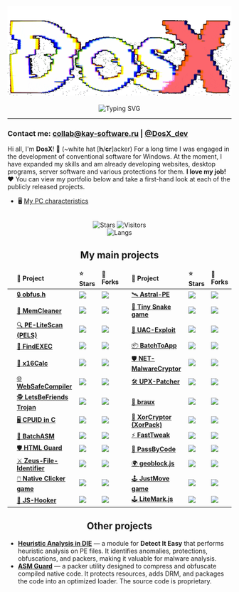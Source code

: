 <!-- ![](https://capsule-render.vercel.app/api?type=waving&color=gradient&height=256&section=header&text=About%20me&fontSize=75&animation=fadeIn&fontAlignY=38&desc=Welcome%20to%20my%20GitHub%20profile!%20Put%20stars,%20fork%20and%20contribute!&descAlignY=51&descAlign=62) -->

<div align="center">
<img src="https://github.com/DosX-dev/DosX-dev/blob/main/animated.gif" alt="">
<br><br>
<img src="https://readme-typing-svg.demolab.com?font=Fira+Code&weight=700&duration=6000&pause=200&color=08C4DF&center=true&multiline=true&repeat=false&random=false&width=435&lines=%23include+%3Cabout.h%3E;%23include+%3Ccoffee.h%3E" alt="Typing SVG" />
</div>

<hr>

### Contact me: collab@kay-software.ru | [@DosX_dev](https://DosX_dev.t.me/)

Hi all, I'm **DosX**! 👋 (~white hat [**h**/**cr**]acker)
For a long time I was engaged in the development of conventional software for Windows. At the moment, I have expanded my skills and am already developing websites, desktop programs, server software and various protections for them. **I love my job! ❤️** You can view my portfolio below and take a first-hand look at each of the publicly released projects.

 * 🖥 [My PC characteristics](my-pc.md)

<br>
<div align="center">
<img alt="Stars" src="https://img.shields.io/github/stars/DosX-dev?label=Stars">
<img alt="Visitors" src="https://visitor-badge.laobi.icu/badge?page_id=DosX-dev">
<br>
<img alt="Langs" src="https://github-readme-stats.vercel.app/api/top-langs/?username=DosX-dev&langs_count=8&theme=react&layout=compact">
<br>

## My main projects

<table>
  <thead>
    <tr>
      <td></td>
      <td><b>📘 Project</b></td>
      <td><b>⭐ Stars</b></td>
      <td><b>🤝 Forks</b></td>
      <td></td>
      <td><b>📘 Project</b></td>
      <td><b>⭐ Stars</b></td>
      <td><b>🤝 Forks</b></td>
    </tr>
  </thead>

  <tr>
    <td></td>
    <td><a href="https://github.com/DosX-dev/obfus.h">🔒 <b>obfus.h</b></a></td>
    <td><img src="https://img.shields.io/github/stars/DosX-dev/obfus.h?style=flat-square&labelColor=3d3d3d&color=ab3300&label=%E2%AD%90"></td>
    <td><img src="https://img.shields.io/github/forks/DosX-dev/obfus.h?style=flat-square&labelColor=3d3d3d&color=0038c4&label=%F0%9F%8C%B1"></td>
    <td></td>
    <td><a href="https://github.com/DosX-dev/Astral-PE">🛰️ <b>Astral-PE</b></a></td>
    <td><img src="https://img.shields.io/github/stars/DosX-dev/Astral-PE?style=flat-square&labelColor=3d3d3d&color=ab3300&label=%E2%AD%90"></td>
    <td><img src="https://img.shields.io/github/forks/DosX-dev/Astral-PE?style=flat-square&labelColor=3d3d3d&color=0038c4&label=%F0%9F%8C%B1"></td>
  </tr>

  <tr>
    <td></td>
    <td><a href="https://github.com/DosX-dev/MemCleaner">🧹 <b>MemCleaner</b></a></td>
    <td><img src="https://img.shields.io/github/stars/DosX-dev/MemCleaner?style=flat-square&labelColor=3d3d3d&color=ab3300&label=%E2%AD%90"></td>
    <td><img src="https://img.shields.io/github/forks/DosX-dev/MemCleaner?style=flat-square&labelColor=3d3d3d&color=0038c4&label=%F0%9F%8C%B1"></td>
    <td></td>
    <td><a href="https://github.com/DosX-dev/TinySnake-game">🐍 <b>Tiny Snake game</b></a></td>
    <td><img src="https://img.shields.io/github/stars/DosX-dev/TinySnake-game?style=flat-square&labelColor=3d3d3d&color=ab3300&label=%E2%AD%90"></td>
    <td><img src="https://img.shields.io/github/forks/DosX-dev/TinySnake-game?style=flat-square&labelColor=3d3d3d&color=0038c4&label=%F0%9F%8C%B1"></td>
  </tr>

  <tr>
    <td></td>
    <td><a href="https://github.com/DosX-dev/PE-LiteScan">🔍 <b>PE-LiteScan (PELS)</b></a></td>
    <td><img src="https://img.shields.io/github/stars/DosX-dev/PE-LiteScan?style=flat-square&labelColor=3d3d3d&color=ab3300&label=%E2%AD%90"></td>
    <td><img src="https://img.shields.io/github/forks/DosX-dev/PE-LiteScan?style=flat-square&labelColor=3d3d3d&color=0038c4&label=%F0%9F%8C%B1"></td>
    <td></td>
    <td><a href="https://github.com/DosX-dev/UAC-Exploit">🚨 <b>UAC-Exploit</b></a></td>
    <td><img src="https://img.shields.io/github/stars/DosX-dev/UAC-Exploit?style=flat-square&labelColor=3d3d3d&color=ab3300&label=%E2%AD%90"></td>
    <td><img src="https://img.shields.io/github/forks/DosX-dev/UAC-Exploit?style=flat-square&labelColor=3d3d3d&color=0038c4&label=%F0%9F%8C%B1"></td>
  </tr>

  <tr>
    <td></td>
    <td><a href="https://github.com/DosX-dev/FindEXEC">🔎 <b>FindEXEC</b></a></td>
    <td><img src="https://img.shields.io/github/stars/DosX-dev/FindEXEC?style=flat-square&labelColor=3d3d3d&color=ab3300&label=%E2%AD%90"></td>
    <td><img src="https://img.shields.io/github/forks/DosX-dev/FindEXEC?style=flat-square&labelColor=3d3d3d&color=0038c4&label=%F0%9F%8C%B1"></td>
    <td></td>
    <td><a href="https://github.com/DosX-dev/BatchToApp">📦 <b>BatchToApp</b></a></td>
    <td><img src="https://img.shields.io/github/stars/DosX-dev/BatchToApp?style=flat-square&labelColor=3d3d3d&color=ab3300&label=%E2%AD%90"></td>
    <td><img src="https://img.shields.io/github/forks/DosX-dev/BatchToApp?style=flat-square&labelColor=3d3d3d&color=0038c4&label=%F0%9F%8C%B1"></td>
  </tr>

  <tr>
    <td></td>
    <td><a href="https://github.com/DosX-dev/x16Calc">🧮 <b>x16Calc</b></a></td>
    <td><img src="https://img.shields.io/github/stars/DosX-dev/x16Calc?style=flat-square&labelColor=3d3d3d&color=ab3300&label=%E2%AD%90"></td>
    <td><img src="https://img.shields.io/github/forks/DosX-dev/x16Calc?style=flat-square&labelColor=3d3d3d&color=0038c4&label=%F0%9F%8C%B1"></td>
    <td></td>
    <td><a href="https://github.com/DosX-dev/NET-MalwareCryptor">🛡️ <b>NET-MalwareCryptor</b></a></td>
    <td><img src="https://img.shields.io/github/stars/DosX-dev/NET-MalwareCryptor?style=flat-square&labelColor=3d3d3d&color=ab3300&label=%E2%AD%90"></td>
    <td><img src="https://img.shields.io/github/forks/DosX-dev/NET-MalwareCryptor?style=flat-square&labelColor=3d3d3d&color=0038c4&label=%F0%9F%8C%B1"></td>
  </tr>

  <tr>
    <td></td>
    <td><a href="https://github.com/DosX-dev/WebSafeCompiler">🌐 <b>WebSafeCompiler</b></a></td>
    <td><img src="https://img.shields.io/github/stars/DosX-dev/WebSafeCompiler?style=flat-square&labelColor=3d3d3d&color=ab3300&label=%E2%AD%90"></td>
    <td><img src="https://img.shields.io/github/forks/DosX-dev/WebSafeCompiler?style=flat-square&labelColor=3d3d3d&color=0038c4&label=%F0%9F%8C%B1"></td>
    <td></td>
    <td><a href="https://github.com/DosX-dev/UPX-Patcher">🛠️ <b>UPX-Patcher</b></a></td>
    <td><img src="https://img.shields.io/github/stars/DosX-dev/UPX-Patcher?style=flat-square&labelColor=3d3d3d&color=ab3300&label=%E2%AD%90"></td>
    <td><img src="https://img.shields.io/github/forks/DosX-dev/UPX-Patcher?style=flat-square&labelColor=3d3d3d&color=0038c4&label=%F0%9F%8C%B1"></td>
  </tr>

  <tr>
    <td></td>
    <td><a href="https://github.com/DosX-dev/LetsBeFriends-Trojan">🕵️ <b>LetsBeFriends Trojan</b></a></td>
    <td><img src="https://img.shields.io/github/stars/DosX-dev/LetsBeFriends-Trojan?style=flat-square&labelColor=3d3d3d&color=ab3300&label=%E2%AD%90"></td>
    <td><img src="https://img.shields.io/github/forks/DosX-dev/LetsBeFriends-Trojan?style=flat-square&labelColor=3d3d3d&color=0038c4&label=%F0%9F%8C%B1"></td>
    <td></td>
    <td><a href="https://github.com/DosX-dev/braux">🧠 <b>braux</b></a></td>
    <td><img src="https://img.shields.io/github/stars/DosX-dev/braux?style=flat-square&labelColor=3d3d3d&color=ab3300&label=%E2%AD%90"></td>
    <td><img src="https://img.shields.io/github/forks/DosX-dev/braux?style=flat-square&labelColor=3d3d3d&color=0038c4&label=%F0%9F%8C%B1"></td>
  </tr>

  <tr>
    <td></td>
    <td><a href="https://github.com/DosX-dev/cpuid-in-C">🖥️ <b>CPUID in C</b></a></td>
    <td><img src="https://img.shields.io/github/stars/DosX-dev/cpuid-in-C?style=flat-square&labelColor=3d3d3d&color=ab3300&label=%E2%AD%90"></td>
    <td><img src="https://img.shields.io/github/forks/DosX-dev/cpuid-in-C?style=flat-square&labelColor=3d3d3d&color=0038c4&label=%F0%9F%8C%B1"></td>
    <td></td>
    <td><a href="https://github.com/DosX-dev/DotNET_XorCryptor">🔐 <b>XorCryptor (XorPack)</b></a></td>
    <td><img src="https://img.shields.io/github/stars/DosX-dev/DotNET_XorCryptor?style=flat-square&labelColor=3d3d3d&color=ab3300&label=%E2%AD%90"></td>
    <td><img src="https://img.shields.io/github/forks/DosX-dev/DotNET_XorCryptor?style=flat-square&labelColor=3d3d3d&color=0038c4&label=%F0%9F%8C%B1"></td>
  </tr>

  <tr>
    <td></td>
    <td><a href="https://github.com/DosX-dev/BatchASM">📝 <b>BatchASM</b></a></td>
    <td><img src="https://img.shields.io/github/stars/DosX-dev/BatchASM?style=flat-square&labelColor=3d3d3d&color=ab3300&label=%E2%AD%90"></td>
    <td><img src="https://img.shields.io/github/forks/DosX-dev/BatchASM?style=flat-square&labelColor=3d3d3d&color=0038c4&label=%F0%9F%8C%B1"></td>
    <td></td>
    <td><a href="https://github.com/DosX-dev/FastTweak">⚡ <b>FastTweak</b></a></td>
    <td><img src="https://img.shields.io/github/stars/DosX-dev/FastTweak?style=flat-square&labelColor=3d3d3d&color=ab3300&label=%E2%AD%90"></td>
    <td><img src="https://img.shields.io/github/forks/DosX-dev/FastTweak?style=flat-square&labelColor=3d3d3d&color=0038c4&label=%F0%9F%8C%B1"></td>
  </tr>

  <tr>
    <td></td>
    <td><a href="https://github.com/DosX-dev/HTML-Guard">🛡️ <b>HTML Guard</b></a></td>
    <td><img src="https://img.shields.io/github/stars/DosX-dev/HTML-Guard?style=flat-square&labelColor=3d3d3d&color=ab3300&label=%E2%AD%90"></td>
    <td><img src="https://img.shields.io/github/forks/DosX-dev/HTML-Guard?style=flat-square&labelColor=3d3d3d&color=0038c4&label=%F0%9F%8C%B1"></td>
    <td></td>
    <td><a href="https://github.com/DosX-dev/PassByCode">🔑 <b>PassByCode</b></a></td>
    <td><img src="https://img.shields.io/github/stars/DosX-dev/PassByCode?style=flat-square&labelColor=3d3d3d&color=ab3300&label=%E2%AD%90"></td>
    <td><img src="https://img.shields.io/github/forks/DosX-dev/PassByCode?style=flat-square&labelColor=3d3d3d&color=0038c4&label=%F0%9F%8C%B1"></td>
  </tr>

  <tr>
    <td></td>
    <td><a href="https://github.com/DosX-dev/Zeus-File-Identifier">⚔️ <b>Zeus-File-Identifier</b></a></td>
    <td><img src="https://img.shields.io/github/stars/DosX-dev/Zeus-File-Identifier?style=flat-square&labelColor=3d3d3d&color=ab3300&label=%E2%AD%90"></td>
    <td><img src="https://img.shields.io/github/forks/DosX-dev/Zeus-File-Identifier?style=flat-square&labelColor=3d3d3d&color=0038c4&label=%F0%9F%8C%B1"></td>
    <td></td>
    <td><a href="https://github.com/DosX-dev/geoblock.js">🌍 <b>geoblock.js</b></a></td>
    <td><img src="https://img.shields.io/github/stars/DosX-dev/geoblock.js?style=flat-square&labelColor=3d3d3d&color=ab3300&label=%E2%AD%90"></td>
    <td><img src="https://img.shields.io/github/forks/DosX-dev/geoblock.js?style=flat-square&labelColor=3d3d3d&color=0038c4&label=%F0%9F%8C%B1"></td>
  </tr>

  <tr>
    <td></td>
    <td><a href="https://github.com/DosX-dev/NativeClicker-game">🖱️ <b>Native Clicker game</b></a></td>
    <td><img src="https://img.shields.io/github/stars/DosX-dev/NativeClicker-game?style=flat-square&labelColor=3d3d3d&color=ab3300&label=%E2%AD%90"></td>
    <td><img src="https://img.shields.io/github/forks/DosX-dev/NativeClicker-game?style=flat-square&labelColor=3d3d3d&color=0038c4&label=%F0%9F%8C%B1"></td>
    <td></td>
    <td><a href="https://github.com/DosX-dev/JustMove-game">🕹️ <b>JustMove game</b></a></td>
    <td><img src="https://img.shields.io/github/stars/DosX-dev/JustMove-game?style=flat-square&labelColor=3d3d3d&color=ab3300&label=%E2%AD%90"></td>
    <td><img src="https://img.shields.io/github/forks/DosX-dev/JustMove-game?style=flat-square&labelColor=3d3d3d&color=0038c4&label=%F0%9F%8C%B1"></td>
  </tr>

  <tr>
    <td></td>
    <td><a href="https://github.com/DosX-dev/js-hooker">🔨 <b>JS-Hooker</b></a></td>
    <td><img src="https://img.shields.io/github/stars/DosX-dev/js-hooker?style=flat-square&labelColor=3d3d3d&color=ab3300&label=%E2%AD%90"></td>
    <td><img src="https://img.shields.io/github/forks/DosX-dev/js-hooker?style=flat-square&labelColor=3d3d3d&color=0038c4&label=%F0%9F%8C%B1"></td>
    <td></td>
    <td><a href="https://github.com/DosX-dev/LiteMark.js">🕹️ <b>LiteMark.js</b></a></td>
    <td><img src="https://img.shields.io/github/stars/DosX-dev/LiteMark.js?style=flat-square&labelColor=3d3d3d&color=ab3300&label=%E2%AD%90"></td>
    <td><img src="https://img.shields.io/github/forks/DosX-dev/LiteMark.js?style=flat-square&labelColor=3d3d3d&color=0038c4&label=%F0%9F%8C%B1"></td>
  </tr>
</table>



## Other projects

</div>

* [**Heuristic Analysis in DIE**](https://github.com/horsicq/Detect-It-Easy/blob/master/db/PE/__GenericHeuristicAnalysis_By_DosX.7.sg) — a module for **Detect It Easy** that performs heuristic analysis on PE files. It identifies anomalies, protections, obfuscations, and packers, making it valuable for malware analysis.
* [**ASM Guard**](https://github.com/DosX-dev/ASM-Guard) — a packer utility designed to compress and obfuscate compiled native code. It protects resources, adds DRM, and packages the code into an optimized loader. The source code is proprietary.
